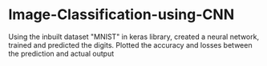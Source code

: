 # Image-Classification-using-CNN
Using the inbuilt dataset "MNIST" in keras library, created a neural network, trained and predicted the digits. Plotted the accuracy and losses between the prediction and actual output
